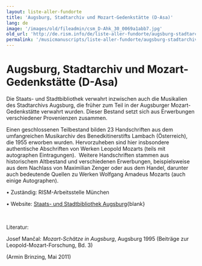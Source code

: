 ```yaml
---
layout: liste-aller-fundorte
title: 'Augsburg, Stadtarchiv und Mozart-Gedenkstätte (D-Asa)'
lang: de
image: '/images/old/fileadmin/csm_D-Ahk_30_0069a1abb7.jpg'
old_url: 'http://de.rism.info/de/liste-aller-fundorte/augsburg-stadtarchiv.html'
permalink: '/musicmanuscripts/liste-aller-fundorte/augsburg-stadtarchiv.html'
---
```




# Augsburg, Stadtarchiv und Mozart-Gedenkstätte (D-Asa)

Die Staats- und Stadtbibliothek verwahrt inzwischen auch die Musikalien des Stadtarchivs Augsburg, die früher zum Teil in der Augsburger Mozart-Gedenkstätte verwahrt wurden. Dieser Bestand setzt sich aus Erwerbungen verschiedener Provenienzen zusammen.

Einen geschlossenen Teilbestand bilden 23 Handschriften aus dem umfangreichen Musikarchiv des Benedkitinerstifts Lambach (Österreich), die 1955 erworben wurden. Hervorzuheben sind hier insbsondere authentische Abschriften von Werken Leopold Mozarts (teils mit autographen Eintragungen).&nbsp; Weitere Handschriften stammen aus historischem Altbestand und verschiedenen Erwerbungen, beispielsweise aus dem Nachlass von Maximilian Zenger oder aus dem Handel, darunter auch bedeutende Quellen zu Werken Wolfgang Amadeus Mozarts (auch einige Autographen).

• Zuständig: RISM-Arbeitsstelle München

• Website: [Staats- und Stadtbibliothek Augsburg](http://www.sustb.augsburg.de/ "Opens external link in new window"){blank}

&nbsp;

Literatur:

Josef Mančal: _Mozart-Schätze in Augsburg_, Augsburg 1995 (Beiträge zur Leopold-Mozart-Forschung, Bd. 3)

(Armin Brinzing, Mai 2011)
